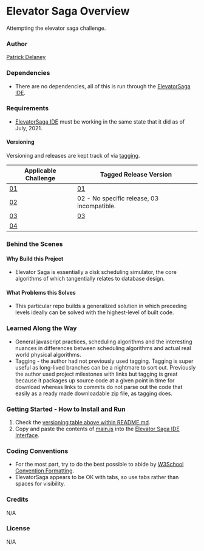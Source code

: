 # Elevator Saga Overview

Attempting the elevator saga challenge.

### Author

[Patrick Delaney](patdel.com)

### Dependencies

* There are no dependencies, all of this is run through the [ElevatorSaga IDE](https://play.elevatorsaga.com/).

### Requirements

* [ElevatorSaga IDE](https://play.elevatorsaga.com/) must be working in the same state that it did as of July, 2021.

#### Versioning

Versioning and releases are kept track of via [tagging](/notes/tagging_releases.md).

| Applicable Challenge                             | Tagged Release Version                                      |
|--------------------------------------------------|-------------------------------------------------------------|
| [01](https://play.elevatorsaga.com/#challenge=1) | [01](https://github.com/pwdel/elevatorsaga/releases/tag/01) |
| [02](https://play.elevatorsaga.com/#challenge=2) | 02 - No specific release, 03 incompatible.                  |
| [03](https://play.elevatorsaga.com/#challenge=3) | [03](https://github.com/pwdel/elevatorsaga/releases/tag/03) |
| [04](https://play.elevatorsaga.com/#challenge=4) |                                                             |

### Behind the Scenes

#### Why Build this Project

* Elevator Saga is essentially a disk scheduling simulator, the core algorithms of which tangentially relates to database design.

#### What Problems this Solves

* This particular repo builds a generalized solution in which preceding levels ideally can be solved with the highest-level of built code.

### Learned Along the Way

* General javascript practices, scheduling algorithms and the interesting nuances in differences between scheduling algorithms and actual real world physical algorithms.
* Tagging - the author had not previously used tagging. Tagging is super useful as long-lived branches can be a nightmare to sort out. Previously the author used project milestones with links but tagging is great because it packages up source code at a given point in time for download whereas links to commits do not parse out the code that easily as a ready made downloadable zip file, as tagging does.

### Getting Started - How to Install and Run

1. Check the [versioning table above within README.md](/README.md#Versioning).
2. Copy and paste the contents of [main.js](/main.js) into the [Elevator Saga IDE Interface]().

### Coding Conventions

* For the most part, try to do the best possible to abide by [W3School Convention Formatting](https://www.w3schools.com/js/js_conventions.asp).
* ElevatorSaga appears to be OK with tabs, so use tabs rather than spaces for visibility.

### Credits

N/A

### License

N/A
